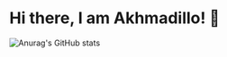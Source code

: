 # Hi there, I am Akhmadillo! 👋
![Anurag's GitHub stats](https://github-readme-stats.vercel.app/api?username=akhmadmamirov&show_icons=true&theme=radical)
